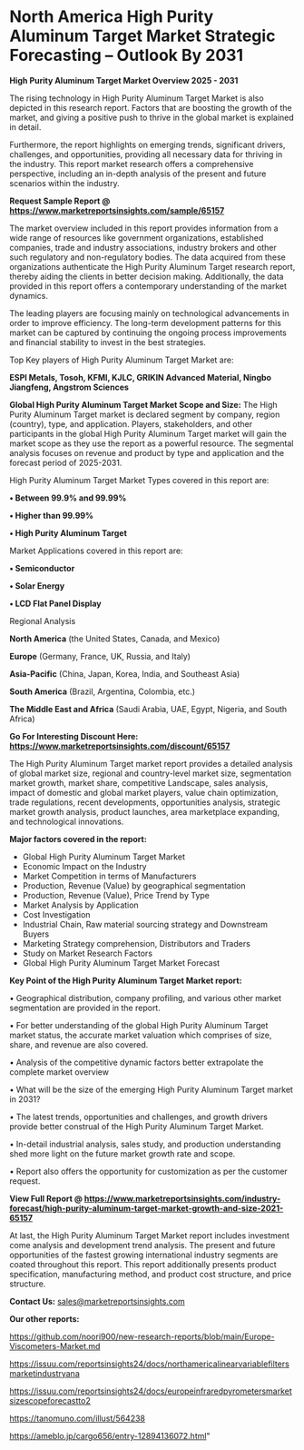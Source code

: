 # North America High Purity Aluminum Target Market Strategic Forecasting – Outlook By 2031

<Strong> High Purity Aluminum Target Market Overview 2025 - 2031</strong>

The rising technology in High Purity Aluminum Target Market is also depicted in this research report. Factors that are boosting the growth of the market, and giving a positive push to thrive in the global market is explained in detail.

Furthermore, the report highlights on emerging trends, significant drivers, challenges, and opportunities, providing all necessary data for thriving in the industry. This report market research offers a comprehensive perspective, including an in-depth analysis of the present and future scenarios within the industry.

<strong>Request Sample Report @ <a href=https://www.marketreportsinsights.com/sample/65157>https://www.marketreportsinsights.com/sample/65157</a></strong>

The market overview included in this report provides information from a wide range of resources like government organizations, established companies, trade and industry associations, industry brokers and other such regulatory and non-regulatory bodies. The data acquired from these organizations authenticate the High Purity Aluminum Target research report, thereby aiding the clients in better decision making. Additionally, the data provided in this report offers a contemporary understanding of the market dynamics.

The leading players are focusing mainly on technological advancements in order to improve efficiency. The long-term development patterns for this market can be captured by continuing the ongoing process improvements and financial stability to invest in the best strategies.

Top Key players of High Purity Aluminum Target Market are:

<strong>ESPI Metals, Tosoh, KFMI, KJLC, GRIKIN Advanced Material, Ningbo Jiangfeng, Angstrom Sciences</strong>

<strong><b>Global High Purity Aluminum Target Market Scope and Size:</b></strong>
The High Purity Aluminum Target market is declared segment by company, region (country), type, and application. Players, stakeholders, and other participants in the global High Purity Aluminum Target market will gain the market scope as they use the report as a powerful resource. The segmental analysis focuses on revenue and product by type and application and the forecast period of 2025-2031.

High Purity Aluminum Target Market Types covered in this report are:

<strong>• Between 99.9% and 99.99%

• Higher than 99.99%

• High Purity Aluminum Target</strong>

Market Applications covered in this report are:

<strong>• Semiconductor

• Solar Energy

• LCD Flat Panel Display</strong> 

Regional Analysis

<strong>North America</strong> (the United States, Canada, and Mexico)

<strong>Europe</strong> (Germany, France, UK, Russia, and Italy)

<strong>Asia-Pacific</strong> (China, Japan, Korea, India, and Southeast Asia)

<strong>South America</strong> (Brazil, Argentina, Colombia, etc.)

<strong>The Middle East and Africa</strong> (Saudi Arabia, UAE, Egypt, Nigeria, and South Africa)

<strong>Go For Interesting Discount Here: <a href=https://www.marketreportsinsights.com/discount/65157>https://www.marketreportsinsights.com/discount/65157</a></strong>

The High Purity Aluminum Target market report provides a detailed analysis of global market size, regional and country-level market size, segmentation market growth, market share, competitive Landscape, sales analysis, impact of domestic and global market players, value chain optimization, trade regulations, recent developments, opportunities analysis, strategic market growth analysis, product launches, area marketplace expanding, and technological innovations.

<strong><b>Major factors covered in the report:</b></strong>
<ul>
  <li>Global High Purity Aluminum Target Market </li>
  <li>Economic Impact on the Industry</li>
  <li>Market Competition in terms of Manufacturers</li>
  <li>Production, Revenue (Value) by geographical segmentation</li>
  <li>Production, Revenue (Value), Price Trend by Type</li>
  <li>Market Analysis by Application</li>
  <li>Cost Investigation</li>
  <li>Industrial Chain, Raw material sourcing strategy and Downstream Buyers</li>
  <li>Marketing Strategy comprehension, Distributors and Traders</li>
  <li>Study on Market Research Factors</li>
  <li>Global High Purity Aluminum Target Market Forecast</li>
</ul>

<strong><b>Key Point of the High Purity Aluminum Target Market report:</b></strong>

• Geographical distribution, company profiling, and various other market segmentation are provided in the report.

• For better understanding of the global High Purity Aluminum Target market status, the accurate market valuation which comprises of size, share, and revenue are also covered.

• Analysis of the competitive dynamic factors better extrapolate the complete market overview

• What will be the size of the emerging High Purity Aluminum Target market in 2031?

• The latest trends, opportunities and challenges, and growth drivers provide better construal of the High Purity Aluminum Target Market.

• In-detail industrial analysis, sales study, and production understanding shed more light on the future market growth rate and scope.

• Report also offers the opportunity for customization as per the customer request.

<strong><b>View Full Report @ <a href=https://www.marketreportsinsights.com/industry-forecast/high-purity-aluminum-target-market-growth-and-size-2021-65157>https://www.marketreportsinsights.com/industry-forecast/high-purity-aluminum-target-market-growth-and-size-2021-65157</a></b></strong>


At last, the High Purity Aluminum Target Market report includes investment come analysis and development trend analysis. The present and future opportunities of the fastest growing international industry segments are coated throughout this report. This report additionally presents product specification, manufacturing method, and product cost structure, and price structure.

<strong>Contact Us:</strong>
sales@marketreportsinsights.com

<strong>Our other reports:</strong>

<a href=https://github.com/noori900/new-research-reports/blob/main/Europe-Viscometers-Market.md>https://github.com/noori900/new-research-reports/blob/main/Europe-Viscometers-Market.md</a>

<a href=https://issuu.com/reportsinsights24/docs/northamericalinearvariablefiltersmarketindustryana>https://issuu.com/reportsinsights24/docs/northamericalinearvariablefiltersmarketindustryana</a>

<a href=https://issuu.com/reportsinsights24/docs/europeinfraredpyrometersmarketsizescopeforecastto2>https://issuu.com/reportsinsights24/docs/europeinfraredpyrometersmarketsizescopeforecastto2</a>

<a href=https://tanomuno.com/illust/564238>https://tanomuno.com/illust/564238</a>

<a href=https://ameblo.jp/cargo656/entry-12894136072.html>https://ameblo.jp/cargo656/entry-12894136072.html</a>"
